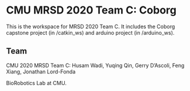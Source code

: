 # CMU MRSD 2020 Team C: Coborg

This is the workspace for MRSD 2020 Team C. It includes the Coborg capstone project (in /catkin_ws) and arduino project (in /arduino_ws).


## Team
CMU 2020 MRSD Team C:
Husam Wadi, Yuqing Qin, Gerry D’Ascoli, Feng Xiang, Jonathan Lord-Fonda

BioRobotics Lab at CMU.
